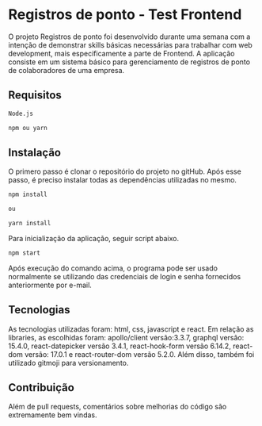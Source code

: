 # Registros de ponto - Test Frontend

O projeto Registros de ponto foi desenvolvido durante uma semana com a intenção de demonstrar skills básicas necessárias para trabalhar com web development, mais especificamente a parte de Frontend. A aplicação consiste em um sistema básico para gerenciamento de registros de ponto de colaboradores de uma empresa.


## Requisitos 

```bash
Node.js

npm ou yarn
```

## Instalação

O primero passo é clonar o repositório do projeto no gitHub. Após esse passo, é preciso instalar todas as dependências utilizadas no mesmo.

```bash
npm install

ou

yarn install
```

Para inicialização da aplicação, seguir script abaixo.

```bash
npm start
```

Após execução do comando acima, o programa pode ser usado normalmente se utilizando das credenciais de login e senha fornecidos anteriormente por e-mail.


## Tecnologias

As tecnologias utilizadas foram: html, css, javascript e react. Em relação as libraries, as escolhidas foram: apollo/client versão:3.3.7, graphql versão: 15.4.0, react-datepicker versão 3.4.1, react-hook-form versão 6.14.2, react-dom versão: 17.0.1 e react-router-dom versão 5.2.0. Além disso, também foi utilizado gitmoji para versionamento.


## Contribuição
Além de pull requests, comentários sobre melhorias do código são extremamente bem vindas.
